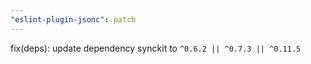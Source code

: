 ```yaml
---
"eslint-plugin-jsonc": patch
---
```


fix(deps): update dependency synckit to `^0.6.2 || ^0.7.3 || ^0.11.5`
